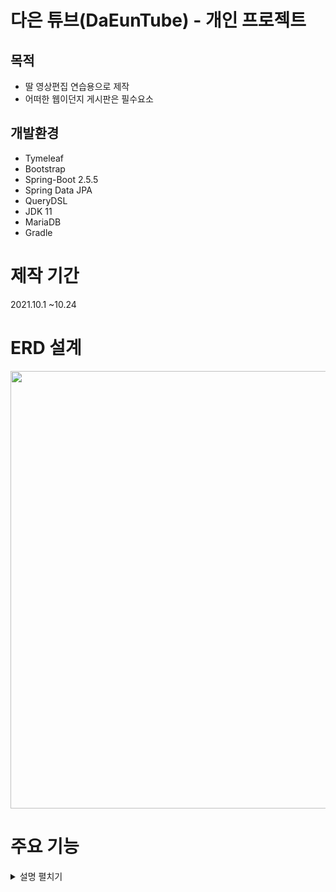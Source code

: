  # 다은 튜브(DaEunTube) - 개인 프로젝트
 ## 목적
* 딸 영상편집 연습용으로 제작
* 어떠한 웹이던지 게시판은 필수요소

## 개발환경
* Tymeleaf
* Bootstrap
* Spring-Boot 2.5.5
* Spring Data JPA
* QueryDSL
* JDK 11
* MariaDB
* Gradle

# 제작 기간
2021.10.1 ~10.24

# ERD 설계
<img src="https://user-images.githubusercontent.com/63856867/138617284-2403373c-76c4-4ce0-bd80-dbd28d6749ff.png" width="700">

# 주요 기능

<details>
<summary>설명 펼치기</summary>
<div markdown="1">

 ## 실행화면
<img src="https://user-images.githubusercontent.com/63856867/138623531-f270921e-8a13-4d8d-9b3a-a5bbec9e6d81.gif" width="900">
<img src="https://user-images.githubusercontent.com/63856867/138623542-426ac027-6064-4d66-a5f6-806f11db1a21.gif" width="900">
 <hr/>
 
 ## 회원가입 & 로그인

<img src="https://user-images.githubusercontent.com/63856867/138638206-17ca261e-a310-4eff-aa04-b60d35266b81.gif" width="900">

 Controller[코드 바로가기](https://github.com/juntribe/DaEunTube/blob/a533eb605b86aa400a0ebc705180c43053109418/src/main/java/com/daeuntube/controller/MemberController.java#L41)

 
 Service[코드 바로가기](https://github.com/juntribe/DaEunTube/blob/c957810d833bbed3137e83db2b9293c4fbf54b30/src/main/java/com/daeuntube/service/MemberServiceImpl.java#L18)
 
 <hr/>
 
 ## 게시판 CRUD
 
<img src="https://user-images.githubusercontent.com/63856867/138637904-8a9a975b-174e-4816-b08f-4bacc3c5a54d.gif" width="900">
<img src="https://user-images.githubusercontent.com/63856867/138637894-84dffe0a-ba16-4d74-bc18-47411c225500.gif" width="900">
 
 Controller[코드 바로가기](https://github.com/juntribe/DaEunTube/blob/ab444b9e4bdad465b3e8b3608a6286bf906f045c/src/main/java/com/daeuntube/controller/BoardController.java#L32)
 
 Service[코드 바로가기](https://github.com/juntribe/DaEunTube/blob/70e219a327a74f5e6c0340fcbfc66cc956edd16d/src/main/java/com/daeuntube/service/BoardService.java#L37)

 BoardFileService[코드 바로가기](https://github.com/juntribe/DaEunTube/blob/ab444b9e4bdad465b3e8b3608a6286bf906f045c/src/main/java/com/daeuntube/service/BoardFileService.java#L26) 

 FileService[코드 바로가기]( https://github.com/juntribe/DaEunTube/blob/ab660de29d6e531e6133559113e789d449200ef5/src/main/java/com/daeuntube/service/FileService.java#L14)

 <hr/>
 
 ## 댓글 등록&삭제
<img src="https://user-images.githubusercontent.com/63856867/138637875-59e64f1c-98b7-4692-9e6f-7a8d9ca2c8c1.gif" width="900">
 
 Controller[코드 바로가기](https://github.com/juntribe/DaEunTube/blob/e65ecd145b17026069ea4241f4203ea1b14641c1/src/main/java/com/daeuntube/controller/ReplyController.java#L22)

 Service[코드 바로가기](https://github.com/juntribe/DaEunTube/blob/e65ecd145b17026069ea4241f4203ea1b14641c1/src/main/java/com/daeuntube/service/ReplyServiceImpl.java#L22)


</div>

 
</details>

